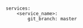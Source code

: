 <!-- usedin: [ _includes/_inlines/Deployment/common/building-your-service] - layout:code post: building-your-service_git-branch -->

```

services:
    <service_name>:
        git_branch: master

```
